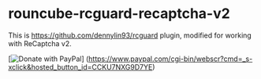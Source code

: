 # rouncube-rcguard-recaptcha-v2

This is https://github.com/dennylin93/rcguard plugin, modified for working with ReCaptcha v2. 

[![Donate with PayPal](https://raw.githubusercontent.com/stefan-niedermann/paypal-donate-button/master/paypal-donate-button.png)]
(https://www.paypal.com/cgi-bin/webscr?cmd=_s-xclick&hosted_button_id=CCKU7NXG9D7YE)
